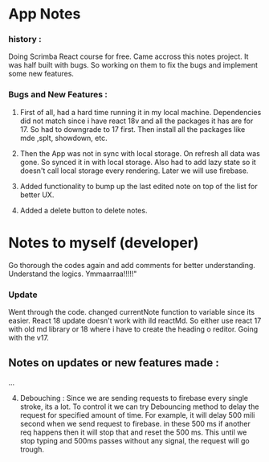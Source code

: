 # App Notes

### history :
Doing Scrimba React course for free. Came accross this notes project. It was half built with bugs. So working on them to fix the bugs and implement some new features.

### Bugs and New Features :

1. First of all, had a hard time running it in my local machine. Dependencies did not match since i have react 18v and all the packages it has are for 17. So had to downgrade to 17 first. Then install all the packages like mde ,splt, showdown, etc.

2. Then the App was not in sync with local storage. On refresh all data was gone. So synced it in with local storage. Also had to add lazy state so it doesn't call local storage every rendering. Later we will use firebase. 

3. Added functionality to bump up the last edited note on top of the list for better UX.

4. Added a delete button to delete notes.


# Notes to myself (developer)

Go thorough the codes again and add comments for better understanding. Understand the logics. Ymmaarraa!!!!!"

### Update 
Went through the code. changed currentNote function to variable since its easier. React 18 update doesn't work with ild reactMd. So either use react 17 with old md library or 18 where i have to create the heading o reditor. Going with the v17.


## Notes on updates or new features made : 
...

4. Debouching :
Since we are sending requests to firebase every single stroke, its a lot. To control it we can try Debouncing method to delay the request for specified amount of time. For example, it will delay 500 mili second when we send request to firebase. in these 500 ms if another req happens then it will stop that and reset the 500 ms. This until we stop typing and 500ms passes without any signal, the request will go trough.
